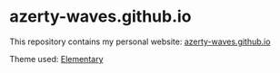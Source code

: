 # azerty-waves.github.io

This repository contains my personal website: [azerty-waves.github.io](azerty-waves.github.io)

Theme used: [Elementary](https://github.com/abhn/Elementary)
